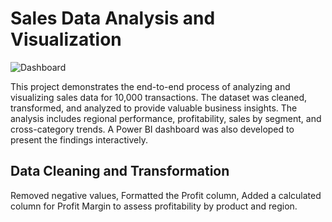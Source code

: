 # Sales Data Analysis and Visualization

![Dashboard](https://github.com/user-attachments/assets/3489f0d2-21a9-4f9f-bf0f-de1a28b4455a)

This project demonstrates the end-to-end process of analyzing and visualizing sales data for 10,000 transactions. The dataset was cleaned, transformed, and analyzed to provide valuable business insights. The analysis includes regional performance, profitability, sales by segment, and cross-category trends. A Power BI dashboard was also developed to present the findings interactively.

## Data Cleaning and Transformation
 Removed negative values, Formatted the Profit column, Added a calculated column for Profit Margin to assess profitability by product and region.

